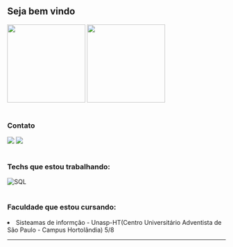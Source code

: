 <!-- dasda -->

## Seja bem vindo
<div>
 <img height="180em" src="https://github-readme-stats.vercel.app/api?username=Guilherme-Octavio&show_icons=true&theme=radical&include_all_commits=true&count_private=true"/>
 <img height="180em" src="https://github-readme-stats.vercel.app/api/top-langs/?username=Guilherme-Octavio&layout=compact&langs_count=7&theme=radical"/>
</div></br>
<div>
<h3>Contato</h3>
<a href = "mailto:guilhermeoctavio01@gmail.com"><img src="https://img.shields.io/badge/-Gmail-%23333?style=for-the-badge&logo=gmail&logoColor=white" target="_blank"></a>
<a href = "https://wa.me/5519971232324"><img src="https://img.shields.io/badge/WhatsApp-25D366?style=for-the-badge&logo=whatsapp&logoColor=white" target="_blank"></a></br>
</div></br>
<div>
<h3>Techs que estou trabalhando: </h3>
<!-- <img src="https://img.shields.io/badge/Slack-4A154B?style=for-the-badge&logo=slack&logoColor=white" target="_blank" alt="Slack"> -->
<!-- <img src="https://img.shields.io/badge/HTML5-E34F26?style=for-the-badge&logo=html5&logoColor=white" target="_blank" alt="HTML">
<img src="https://img.shields.io/badge/CSS3-1572B6?style=for-the-badge&logo=css3&logoColor=white" target="_blank" alt="CSS"> -->
<!-- <img src="https://img.shields.io/badge/PHP-777BB4?style=for-the-badge&logo=php&logoColor=white" target="_blank" alt="PHP"> -->
<img src="https://img.shields.io/badge/MySQL-00000F?style=for-the-badge&logo=mysql&logoColor=white" target="_blank" alt="SQL">
<!-- <img src="https://img.shields.io/badge/C%23-239120?style=for-the-badge&logo=c-sharp&logoColor=white" target="_blank" alt="C#"> -->
<!-- <img src="https://img.shields.io/badge/C%2B%2B-00599C?style=for-the-badge&logo=c%2B%2B&logoColor=white" target="_blank" alt="C++"> -->
 <!--<img src="https://img.shields.io/badge/Python-14354C?style=for-the-badge&logo=python&logoColor=white" target="_blank" alt="Python">  -->
<!-- <img src="https://img.shields.io/badge/React_Native-20232A?style=for-the-badge&logo=react&logoColor=61DAFB" target="_blank" alt="React Native">  -->
<!-- <img src="https://img.shields.io/badge/Unity-100000?style=for-the-badge&logo=unity&logoColor=white" target="_blank" alt="Unity"> -->
</div></br>
<h3>Faculdade que estou cursando:</h3>
<li>Sisteamas de informção - Unasp-HT(Centro Universitário Adventista de São Paulo - Campus Hortolândia) 5/8</li>
<hr>
